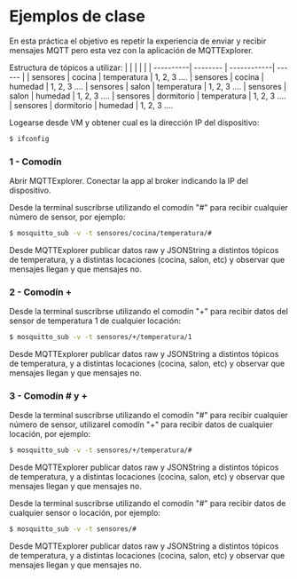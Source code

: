 # Ejemplos de clase

En esta práctica el objetivo es repetir la experiencia de enviar y recibir mensajes MQTT pero esta vez con la aplicación de MQTTExplorer.

Estructura de tópicos a utilizar:
|           |            |             |        |
| ----------| --------   | ------------| ------ |
|  sensores | cocina     | temperatura | 1, 2, 3 ....
|  sensores | cocina     | humedad     | 1, 2, 3 ....
|  sensores | salon      | temperatura | 1, 2, 3 ....
|  sensores | salon      | humedad     | 1, 2, 3 ....
|  sensores | dormitorio | temperatura | 1, 2, 3 ....
|  sensores | dormitorio | humedad     | 1, 2, 3 ....

Logearse desde VM y obtener cual es la dirección IP del dispositivo:
```sh
$ ifconfig
```

### 1 - Comodín #
Abrir MQTTExplorer. Conectar la app al broker indicando la IP del dispositivo.

Desde la terminal suscribrse utilizando el comodín "#" para recibir cualquier número de sensor, por ejemplo:
```sh
$ mosquitto_sub -v -t sensores/cocina/temperatura/#
```

Desde MQTTExplorer publicar datos raw y JSONString a distintos tópicos de temperatura, y a distintas locaciones (cocina, salon, etc) y observar que mensajes llegan y que mensajes no.

### 2 - Comodín +
Desde la terminal suscribrse utilizando el comodín "+" para recibir datos del sensor de temperatura 1 de cualquier locación:
```sh
$ mosquitto_sub -v -t sensores/+/temperatura/1
```

Desde MQTTExplorer publicar datos raw y JSONString a distintos tópicos de temperatura, y a distintas locaciones (cocina, salon, etc) y observar que mensajes llegan y que mensajes no.

### 3 - Comodín # y +
Desde la terminal suscribrse utilizando el comodín "#" para recibir cualquier número de sensor, utilizarel comodín "+" para recibir datos de cualquier locación, por ejemplo:
```sh
$ mosquitto_sub -v -t sensores/+/temperatura/#
```

Desde MQTTExplorer publicar datos raw y JSONString a distintos tópicos de temperatura, y a distintas locaciones (cocina, salon, etc) y observar que mensajes llegan y que mensajes no.


Desde la terminal suscribrse utilizando el comodín "#" para recibir datos de cualquier sensor o locación, por ejemplo:
```sh
$ mosquitto_sub -v -t sensores/#
```

Desde MQTTExplorer publicar datos raw y JSONString a distintos tópicos de temperatura, y a distintas locaciones (cocina, salon, etc) y observar que mensajes llegan y que mensajes no.